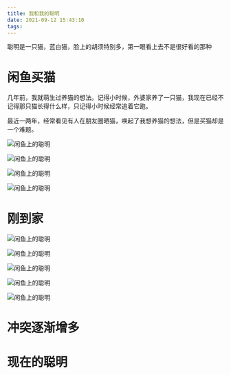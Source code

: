 ```yaml
---
title: 我和我的聪明
date: 2021-09-12 15:43:10
tags:
---
```


聪明是一只猫，蓝白猫，脸上的胡须特别多，第一眼看上去不是很好看的那种

# 闲鱼买猫

几年前，我就萌生过养猫的想法。记得小时候，外婆家养了一只猫，我现在已经不记得那只猫长得什么样，只记得小时候经常追着它跑。

最近一两年，经常看见有人在朋友圈晒猫，唤起了我想养猫的想法，但是买猫却是一个难题。

![闲鱼上的聪明](IMG_0657.JPG)

![闲鱼上的聪明](IMG_0658.JPG)

![闲鱼上的聪明](IMG_0659.JPG)

![闲鱼上的聪明](IMG_0216.jpeg)


# 刚到家

![闲鱼上的聪明](IMG_0160.jpeg)

<!-- ![闲鱼上的聪明](IMG_0661.jpeg) -->

<!-- ![闲鱼上的聪明](IMG_0662.jpeg) -->

<!-- ![闲鱼上的聪明](IMG_0663.jpeg) -->

![闲鱼上的聪明](IMG_0190.jpeg)

![闲鱼上的聪明](IMG_0191.jpeg)

![闲鱼上的聪明](IMG_0192.jpeg)

![闲鱼上的聪明](IMG_0193.jpeg)



# 冲突逐渐增多

# 现在的聪明